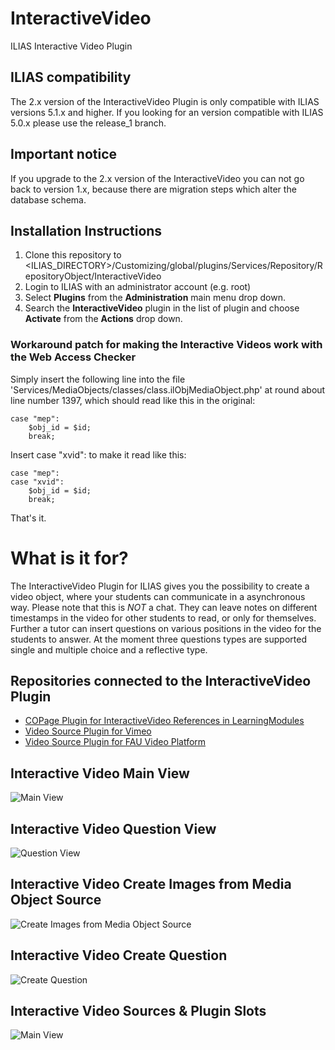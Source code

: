 # InteractiveVideo
ILIAS Interactive Video Plugin

## ILIAS compatibility
The 2.x version of the InteractiveVideo Plugin is only compatible with ILIAS versions 5.1.x and higher. If you looking for an version compatible with ILIAS 5.0.x please use the release_1 branch. 

## Important notice
If you upgrade to the 2.x version of the InteractiveVideo you can not go back to version 1.x, because there are migration steps which alter the database schema.

## Installation Instructions
1. Clone this repository to <ILIAS_DIRECTORY>/Customizing/global/plugins/Services/Repository/RepositoryObject/InteractiveVideo
2. Login to ILIAS with an administrator account (e.g. root)
3. Select **Plugins** from the **Administration** main menu drop down.
4. Search the **InteractiveVideo** plugin in the list of plugin and choose **Activate** from the **Actions** drop down.

### Workaround patch for making the Interactive Videos work with the Web Access Checker
Simply insert the following line into the file 'Services/MediaObjects/classes/class.ilObjMediaObject.php' at round about line number 1397, which should read like this in the original:

	case "mep":
		$obj_id = $id;
		break;

Insert     case "xvid":    to make it read like this:

	case "mep":
	case "xvid":
		$obj_id = $id;
		break;

That's it.

# What is it for?
The InteractiveVideo Plugin for ILIAS gives you the possibility to create a video object, where your students can communicate in a asynchronous way. Please note that this is *NOT* a chat. They can leave notes on different timestamps in the video for other students to read, or only for themselves. Further a tutor can insert questions on various positions in the video for the students to answer. At the moment three questions types are supported single and multiple choice and a reflective type. 

## Repositories connected to the InteractiveVideo Plugin
* [COPage Plugin for InteractiveVideo References in LearningModules](https://github.com/DatabayAG/InteractiveVideoReference)
* [Video Source Plugin for Vimeo](https://github.com/DatabayAG/InteractiveVideoVimeo)
* [Video Source Plugin for FAU Video Platform](https://github.com/ilifau/InteractiveVideoFauVideoPortal)

## Interactive Video Main View
![Main View](https://databayag.github.io/InteractiveVideo/2.0.x/1.png)

## Interactive Video Question View
![Question View](https://databayag.github.io/InteractiveVideo/2.0.x/2.png)
## Interactive Video Create Images from Media Object Source
![Create Images from Media Object Source](https://databayag.github.io/InteractiveVideo/2.0.x/3.png)

## Interactive Video Create Question
![Create Question](https://databayag.github.io/InteractiveVideo/2.0.x/4.png)

## Interactive Video Sources & Plugin Slots
![Main View](https://databayag.github.io/InteractiveVideo/2.0.x/5.png)
